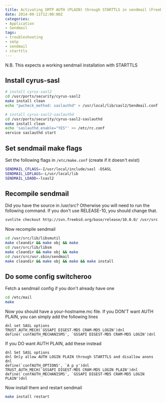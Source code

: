 ```yaml
---
title: Activating SMTP AUTH (PLAIN) through STARTTLS in sendmail (FreeBSD)
date: 2014-09-11T12:00:00Z
categories:
- Application
- Sendmail
tags:
- troubleshooting
- smtp
- sendmail
- starttls
---
```

N.B. This expects a working sendmail installation with STARTTLS  

## Install cyrus-sasl
```bash
# install cyrus-sasl2
cd /usr/ports/security/cyrus-sasl2
make install clean
echo "pwcheck_method: saslauthd" > /usr/local/lib/sasl2/Sendmail.conf

# install cyrus-sasl2-saslauthd
cd /usr/ports/security/cyrus-sasl2-saslauthd
make install clean
echo 'saslauthd_enable="YES"' >> /etc/rc.conf
service saslauthd start
```

## Set sendmail make flags
Set the following flags in `/etc/make.conf` (create if it doesn't exist)
```bash
SENDMAIL_CFLAGS=-I/usr/local/include/sasl -DSASL
SENDMAIL_LDFLAGS=-L/usr/local/lib
SENDMAIL_LDADD=-lsasl2
```

## Recompile sendmail
Did you have the source in /usr/src? Otherwise you will need to run
the following command. If you don't use RELEASE-10, you should change that.
```bash
svnlite checkout http://svn.freebsd.org/base/release/10.0.0/ /usr/src
```

Now recompile sendmail
```bash
cd /usr/src/lib/libsmutil
make cleandir && make obj && make
cd /usr/src/lib/libsm
make cleandir && make obj && make
cd /usr/src/usr.sbin/sendmail
make cleandir && make obj && make && make install
```
## Do some config switcheroo
Fetch a sendmail config if you don't already have one
```bash
cd /etc/mail
make
```

Now you should have a your-hostname.mc file. If you DON'T want AUTH PLAIN,
you can simply add the following lines

```
dnl set SASL options
TRUST_AUTH_MECH(`GSSAPI DIGEST-MD5 CRAM-MD5 LOGIN')dnl
define(`confAUTH_MECHANISMS', `GSSAPI DIGEST-MD5 CRAM-MD5 LOGIN')dnl
```

If you DO want AUTH PLAIN, add these instead
```
dnl Set SASL options
dnl Only allow AUTH LOGIN PLAIN through STARTTLS and disallow anons
dnl
define(`confAUTH_OPTIONS', `A p y')dnl
TRUST_AUTH_MECH(`GSSAPI DIGEST-MD5 CRAM-MD5 LOGIN PLAIN')dnl
define(`confAUTH_MECHANISMS', `GSSAPI DIGEST-MD5 CRAM-MD5 LOGIN PLAIN')dnl
```

Now install them and restart sendmail
```bash
make install restart
```

